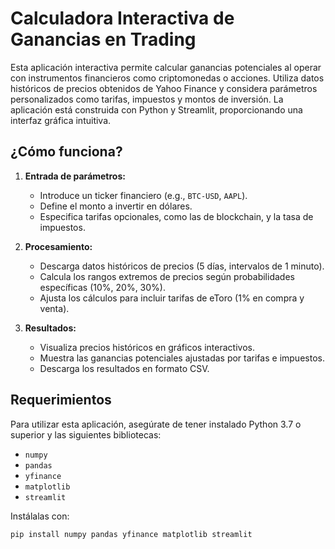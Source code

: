# Calculadora Interactiva de Ganancias en Trading

Esta aplicación interactiva permite calcular ganancias potenciales al operar con instrumentos financieros como criptomonedas o acciones. Utiliza datos históricos de precios obtenidos de Yahoo Finance y considera parámetros personalizados como tarifas, impuestos y montos de inversión. La aplicación está construida con Python y Streamlit, proporcionando una interfaz gráfica intuitiva.

## ¿Cómo funciona?

1. **Entrada de parámetros:**
   - Introduce un ticker financiero (e.g., `BTC-USD`, `AAPL`).
   - Define el monto a invertir en dólares.
   - Especifica tarifas opcionales, como las de blockchain, y la tasa de impuestos.

2. **Procesamiento:**
   - Descarga datos históricos de precios (5 días, intervalos de 1 minuto).
   - Calcula los rangos extremos de precios según probabilidades específicas (10%, 20%, 30%).
   - Ajusta los cálculos para incluir tarifas de eToro (1% en compra y venta).

3. **Resultados:**
   - Visualiza precios históricos en gráficos interactivos.
   - Muestra las ganancias potenciales ajustadas por tarifas e impuestos.
   - Descarga los resultados en formato CSV.

## Requerimientos

Para utilizar esta aplicación, asegúrate de tener instalado Python 3.7 o superior y las siguientes bibliotecas:

- `numpy`
- `pandas`
- `yfinance`
- `matplotlib`
- `streamlit`

Instálalas con:
```bash
pip install numpy pandas yfinance matplotlib streamlit
